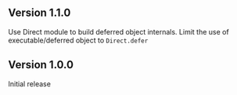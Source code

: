 ## Version 1.1.0

Use Direct module to build deferred object internals.
Limit the use of executable/deferred object to `Direct.defer`

## Version 1.0.0

Initial release
